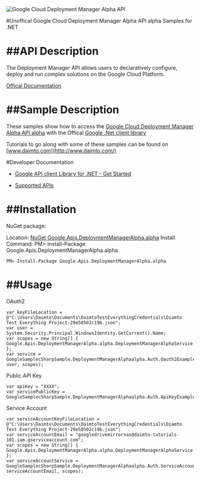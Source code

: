 ﻿![Google Cloud Deployment Manager Alpha API](https://www.gstatic.com/images/branding/product/1x/googleg_32dp.png)

#Unoffical Google Cloud Deployment Manager Alpha API alpha Samples for .NET  

##API Description
=============

The Deployment Manager API allows users to declaratively configure, deploy and run complex solutions on the Google Cloud Platform.

[Offical Documentation](https://cloud.google.com/deployment-manager/)

##Sample Description
=============

These samples show how to access the [Google Cloud Deployment Manager Alpha API alpha](https://cloud.google.com/deployment-manager/) with the Offical [Google .Net client library](https://github.com/google/google-api-dotnet-client)

Tutorials to go along with some of these samples can be found on [www.daimto.com](http://www.daimto.com/)

#Developer Documentation

* [Google API client Library for .NET - Get Started](https://developers.google.com/api-client-library/dotnet/get_started)

* [Supported APIs](https://developers.google.com/api-client-library/dotnet/apis/)

##Installation
=================================

NuGet package:

Location: [NuGet Google.Apis.DeploymentManagerAlpha.alpha](https://www.nuget.org/packages/Google.Apis.DeploymentManagerAlpha.alpha)
Install Command: PM>  Install-Package Google.Apis.DeploymentManagerAlpha.alpha

```
PM> Install-Package Google.Apis.DeploymentManagerAlpha.alpha
```

##Usage
=================================

OAuth2
```
var keyFileLocation = @"C:\Users\Daimto\Documents\DaimtoTestEverythingCredentials\Diamto Test Everything Project-29e50502c19b.json";
var user = System.Security.Principal.WindowsIdentity.GetCurrent().Name;
var scopes = new String[] { Google.Apis.DeploymentManagerAlpha.alpha.DeploymentManagerAlphaService.Scope.DeploymentManagerAlphaReadonly };
var service = GoogleSamplecSharpSample.DeploymentManagerAlphaalpha.Auth.Oauth2Example.GetDeploymentManagerAlphaService(keyFileLocation, user, scopes);
```
Public API Key
```
var apiKey = "XXXX";
var servicePublicKey = GoogleSamplecSharpSample.DeploymentManagerAlphaalpha.Auth.ApiKeyExample.GetService(apiKey);
```
Service Account
```
var serviceAccountKeyFileLocation = @"C:\Users\Daimto\Documents\DaimtoTestEverythingCredentials\Diamto Test Everything Project-29e50502c19b.json";
var serviceAccountEmail = "googledrivemirrornas@daimto-tutorials-101.iam.gserviceaccount.com";
var scopes = new String[] { Google.Apis.DeploymentManagerAlpha.alpha.DeploymentManagerAlphaService.Scope.Calendar };            
var serviceAccountService = GoogleSamplecSharpSample.DeploymentManagerAlphaalpha.Auth.ServiceAccountExample.AuthenticateServiceAccount(serviceAccountKeyFileLocation, serviceAccountEmail, scopes);
```
